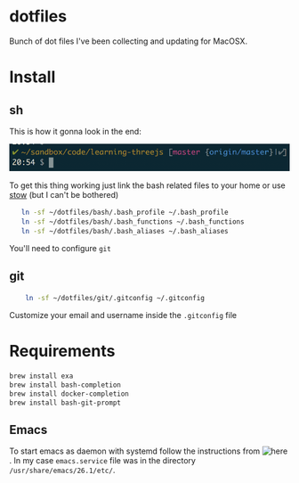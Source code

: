# dotfiles

Bunch of dot files I've been collecting and updating for MacOSX.

# Install

## sh

This is how it gonna look in the end:

![bash](bash/bash.png?raw=true)

To get this thing working just link the bash related files to your home or use [stow](https://www.gnu.org/software/stow/manual/stow.html#Invoking-Stow) (but I can't be bothered)
```sh
   ln -sf ~/dotfiles/bash/.bash_profile ~/.bash_profile
   ln -sf ~/dotfiles/bash/.bash_functions ~/.bash_functions
   ln -sf ~/dotfiles/bash/.bash_aliases ~/.bash_aliases
```

You'll need to configure `git`

## git

```sh
	ln -sf ~/dotfiles/git/.gitconfig ~/.gitconfig
```

Customize your email and username inside the `.gitconfig` file

# Requirements

    brew install exa
    brew install bash-completion
    brew install docker-completion
    brew install bash-git-prompt

## Emacs

To start emacs as daemon with systemd follow the instructions from ![here](https://www.emacswiki.org/emacs/EmacsAsDaemon).
In my case `emacs.service` file was in the directory `/usr/share/emacs/26.1/etc/`.